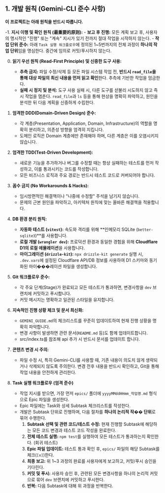 ## 1. 개발 원칙 (Gemini-CLI 준수 사항)

**이 프로젝트는 아래 원칙을 반드시 따릅니다.**

-1. **지시 이행 및 확인 원칙 (最重要的原则):**
    -   **보고 후 진행:** 모든 계획 보고 후, 사용자의 명시적인 "진행" 또는 "계속" 지시가 있기 전까지 절대 작업을 시작하지 않는다.
    -   **작업 단위 준수:** 아래 `Task 실행 워크플로우`에 정의된 1~5번까지의 전체 과정이 **하나의 작업 단위**임을 명심한다. 중간에 임의로 커밋/푸시하지 않는다.

0.  **읽기 우선 원칙 (Read-First Principle) 및 신중한 도구 사용:**
    -   **추측 금지:** 파일 수정/삭제 등 모든 파일 시스템 작업 전, **반드시 `read_file`을 통해 대상 파일의 최신 내용을 먼저 읽고 확인**한다. 추측에 기반한 작업을 엄금한다.
    -   **실패 시 정지 및 분석:** 도구 사용 실패 시, 다른 도구를 섣불리 시도하지 않고 즉시 작업을 멈춘다. `read_file`과 `ls` 등을 통해 현상을 명확히 파악하고, 원인을 분석한 뒤 다음 계획을 신중하게 수립한다.

1.  **엄격한 DDD(Domain-Driven Design) 준수:**

    -   각 계층(Presentation, Application, Domain, Infrastructure)의 역할을 명확히 분리하고, 의존성 방향을 엄격히 지킵니다.
    -   도메인 로직은 Domain 계층에만 존재해야 하며, 다른 계층은 이를 오염시키지 않습니다.

2.  **엄격한 TDD(Test-Driven Development):**

    -   새로운 기능을 추가하거나 버그를 수정할 때는 항상 실패하는 테스트를 먼저 작성하고, 이를 통과시키는 코드를 작성합니다.
    -   모든 비즈니스 로직과 주요 경로는 반드시 테스트 코드로 커버되어야 합니다.

3.  **꼼수 금지 (No Workarounds & Hacks):**

    -   임시방편적인 해결책이나 "나중에 수정할" 주석을 남기지 않습니다.
    -   문제의 근본 원인을 파악하고, 아키텍처 원칙에 맞는 올바른 해결책을 적용합니다.

4.  **DB 환경 분리 원칙:**

    -   **자동화 테스트 (`vitest`):** 속도와 격리를 위해 **인메모리 SQLite (`better-sqlite3`)**를 사용합니다.
    -   **로컬 개발 (`wrangler dev`):** 프로덕션 환경과 동일한 경험을 위해 **Cloudflare D1의 로컬 에뮬레이션**을 사용합니다.
    -   **마이그레이션 (`drizzle-kit`):** `npx drizzle-kit generate` 실행 시, `.dev.vars`에 설정된 Cloudflare API/DB 정보를 사용하여 D1 스키마와 동기화된 마이���레이션 파일을 생성합니다.

5.  **Git 워크플로우 준수:**

    -   각 주요 단계(Stage)가 완료되고 모든 테스트가 통과하면, 변경사항을 `dev` 브랜치에 커밋하고 푸시합니다.
    -   커밋 메시지는 명확하고 일관된 스타일을 유지합니다.

6.  **지속적인 진행 상황 체크 및 문서 최신화:**

    -   `GEMINI_GUIDE.md`의 체크리스트를 꾸준히 업데이트하여 현재 진행 상황을 명확히 파악합니다.
    -   변경 사항이 발생하면 관련 문서(`README.md` 등)도 함께 업데이트합니다.
    -   src/index.ts를 참조해 api 추가 시 반드시 문서를 업데이트 합니다.

7.  **콘텐츠 변경 시 주의:**

    -   파일 수정 시, 특히 Gemini-CLI를 사용할 때, 기존 내용이 의도치 않게 생략되거나 삭제되지 않도록 주의한다. 변경 전후 내용을 반드시 확인하고, Git을 통해 작업 내용을 안전하게 관리한다.

8.  **Task 실행 워크플로우 (엄격 준수)**
    -   작업 지시를 받으면, 가장 먼저 `epics/` 폴더에 `yyyyMMddHHmm_작업명.md` 형식으로 Epic 파일을 생성한다.
    -   Epic 파일에는 Task와 상세 Subtask 체크리스트를 작성한다.
    -   개발은 Subtask 단위로 진행하며, 다음 절차를 **하나의 논리적 작�� 단위**로 묶어 수행한다.
        1.  **Subtask 선택 및 관련 코드/테스트 수정:** 현재 진행할 Subtask에 해당하는 모든 코드 변경과 테스트 코드 작성을 완료한다.
        2.  **전체 테스트 실행:** `npm test`를 실행하여 모든 테스트가 통과하는지 확인한다. (회귀 테스트)
        3.  **Epic 파일 업데이트:** 테스트 통과 확인 후, `epics/` 파일의 해당 Subtask를 체크(`[x]`)한다.
        4.  **최종 보고:** 위 1~3 과정의 완료를 사용자에게 보고하고, 커밋/푸시 승인을 기다린다.
        5.  **커밋 및 푸시:** 사용자 승인 후, 관련된 모든 변경사항을 하나의 논리적 커밋으로 묶어 `dev` 브랜치에 커밋하고 푸시한다.
        6.  **반복:** 다음 Subtask에 대해 위 과정을 반복한다.